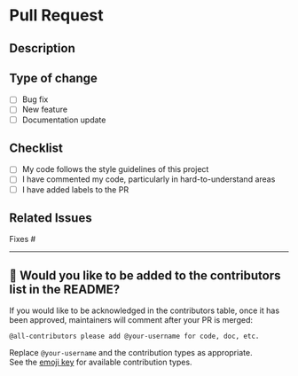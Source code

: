 # Pull Request

## Description


## Type of change

- [ ] Bug fix
- [ ] New feature
- [ ] Documentation update

## Checklist

- [ ] My code follows the style guidelines of this project
- [ ] I have commented my code, particularly in hard-to-understand areas
- [ ] I have added labels to the PR

## Related Issues

Fixes #

---

## 🌈 Would you like to be added to the contributors list in the README?

If you would like to be acknowledged in the contributors table, once it has been approved, maintainers will comment after your PR is merged:

```
@all-contributors please add @your-username for code, doc, etc.
```
Replace `@your-username` and the contribution types as appropriate.  
See the [emoji key](https://allcontributors.org/docs/en/emoji-key) for available contribution types.
